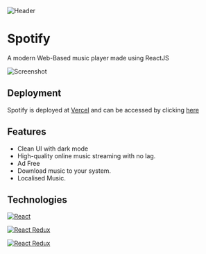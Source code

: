 ![Header](https://github.com/CodeVinayak/Spotify/blob/eabddb895c524635a91f7a9c5dcb95b08010ca09/public/Spotify.png)


# Spotify

A modern Web-Based music player made using ReactJS



![Screenshot](https://github.com/CodeVinayak/Spotify/blob/cab3577a05ab8e7e5f97de2d7c53e3b744a12361/public/screenshot.png)

## Deployment

Spotify is deployed at [Vercel](https://vercel.com/) and can be accessed by clicking [here](https://spotify.vinayaksingh.in/)


## Features

- Clean UI with dark mode
- High-quality online music streaming with no lag.
- Ad Free
- Download music to your system.
- Localised Music.


## Technologies


[![React](https://img.shields.io/badge/React-17.0.2-blue)](#)

[![React Redux](https://img.shields.io/badge/React%20Redux-7.2.6-lightgrey)](#)

[![React Redux](https://img.shields.io/badge/Redux-4.1.2-red)](#)

